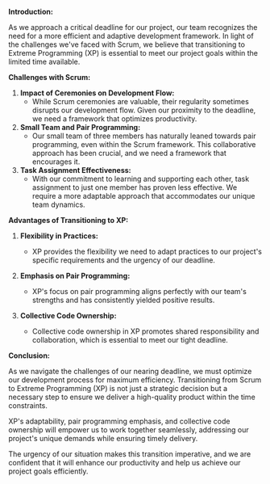 **Introduction:**

As we approach a critical deadline for our project, our team recognizes the need for a more efficient and adaptive development framework. In light of the challenges we've faced with Scrum, we believe that transitioning to Extreme Programming (XP) is essential to meet our project goals within the limited time available.

**Challenges with Scrum:**

1. **Impact of Ceremonies on Development Flow:**
    - While Scrum ceremonies are valuable, their regularity sometimes disrupts our development flow. Given our proximity to the deadline, we need a framework that optimizes productivity.
2. **Small Team and Pair Programming:**
    - Our small team of three members has naturally leaned towards pair programming, even within the Scrum framework. This collaborative approach has been crucial, and we need a framework that encourages it.
3. **Task Assignment Effectiveness:**
    - With our commitment to learning and supporting each other, task assignment to just one member has proven less effective. We require a more adaptable approach that accommodates our unique team dynamics.

**Advantages of Transitioning to XP:**

1. **Flexibility in Practices:**
    
    - XP provides the flexibility we need to adapt practices to our project's specific requirements and the urgency of our deadline.
2. **Emphasis on Pair Programming:**
    
    - XP's focus on pair programming aligns perfectly with our team's strengths and has consistently yielded positive results.
3. **Collective Code Ownership:**
    
    - Collective code ownership in XP promotes shared responsibility and collaboration, which is essential to meet our tight deadline.

**Conclusion:**

As we navigate the challenges of our nearing deadline, we must optimize our development process for maximum efficiency. Transitioning from Scrum to Extreme Programming (XP) is not just a strategic decision but a necessary step to ensure we deliver a high-quality product within the time constraints.

XP's adaptability, pair programming emphasis, and collective code ownership will empower us to work together seamlessly, addressing our project's unique demands while ensuring timely delivery.

The urgency of our situation makes this transition imperative, and we are confident that it will enhance our productivity and help us achieve our project goals efficiently.